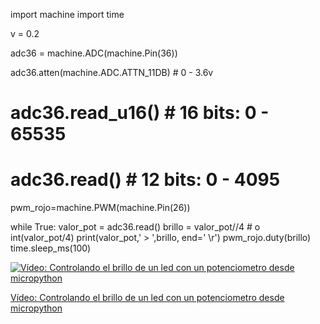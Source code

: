 


import machine
import time

v = 0.2

adc36 = machine.ADC(machine.Pin(36))

adc36.atten(machine.ADC.ATTN_11DB) # 0 - 3.6v


# adc36.read_u16() # 16 bits: 0 - 65535

# adc36.read()  # 12 bits: 0 - 4095

pwm_rojo=machine.PWM(machine.Pin(26))

while True:
    valor_pot = adc36.read()
    brillo = valor_pot//4 # o int(valor_pot/4)
    print(valor_pot,' > ',brillo, end='  \r')
    pwm_rojo.duty(brillo)
    time.sleep_ms(100)


[![Vídeo: Controlando el brillo de un led con un potenciometro desde micropython](https://img.youtube.com/vi/2W60ob8Xrww/0.jpg)](https://drive.google.com/file/d/1FThVBYL8lbukJY-_nbOo2f16-vFW-zEL/view?usp=sharing)

[Vídeo: Controlando el brillo de un led con un potenciometro desde micropython](https://drive.google.com/file/d/1FThVBYL8lbukJY-_nbOo2f16-vFW-zEL/view?usp=sharing)
